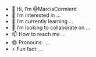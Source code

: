 - 👋 Hi, I’m @MarciaCormierd
- 👀 I’m interested in ...
- 🌱 I’m currently learning ...
- 💞️ I’m looking to collaborate on ...
- 📫 How to reach me ...
- 😄 Pronouns: ...
- ⚡ Fun fact: ...

<!---
MarciaCormierd/MarciaCormierd is a ✨ special ✨ repository because its `README.md` (this file) appears on your GitHub profile.
You can click the Preview link to take a look at your changes.
--->
